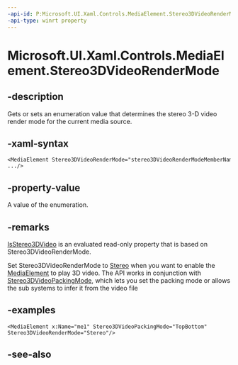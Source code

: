 ```yaml
---
-api-id: P:Microsoft.UI.Xaml.Controls.MediaElement.Stereo3DVideoRenderMode
-api-type: winrt property
---
```


<!-- Property syntax
public Windows.UI.Xaml.Media.Stereo3DVideoRenderMode Stereo3DVideoRenderMode { get;  set; }
-->

# Microsoft.UI.Xaml.Controls.MediaElement.Stereo3DVideoRenderMode

## -description
Gets or sets an enumeration value that determines the stereo 3-D video render mode for the current media source.

## -xaml-syntax
```xaml
<MediaElement Stereo3DVideoRenderMode="stereo3DVideoRenderModeMemberName" .../>
```


## -property-value
A value of the enumeration.

## -remarks
[IsStereo3DVideo](mediaelement_isstereo3dvideo.md) is an evaluated read-only property that is based on Stereo3DVideoRenderMode.

Set Stereo3DVideoRenderMode to [Stereo](../microsoft.ui.xaml.media/stereo3dvideorendermode.md) when you want to enable the [MediaElement](mediaelement.md) to play 3D video. The API works in conjunction with [Stereo3DVideoPackingMode](mediaelement_stereo3dvideopackingmode.md), which lets you set the packing mode or allows the sub systems to infer it from the video file

## -examples
```xaml
<MediaElement x:Name="me1" Stereo3DVideoPackingMode="TopBottom" Stereo3DVideoRenderMode="Stereo"/>
```



## -see-also
